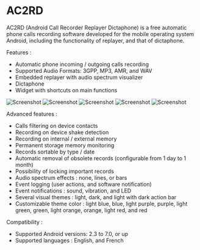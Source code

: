 # AC2RD

AC2RD (Android Call Recorder Replayer Dictaphone) is a free automatic phone calls recording software developed for the mobile operating system Android, including the functionality of replayer, and that of dictaphone.

Features :
- Automatic phone incoming / outgoing calls recording
- Supported Audio Formats: 3GPP, MP3, AMR, and WAV
- Embedded replayer with audio spectrum visualizer
- Dictaphone
- Widget with shortcuts on main functions

![Screenshot](https://github.com/vassela/AC2RD/blob/master/screenshots/ac2rd_splashscreen.png) ![Screenshot](https://github.com/vassela/AC2RD/blob/master/screenshots/ac2rd_terms_of_use.png) ![Screenshot](https://github.com/vassela/AC2RD/blob/master/screenshots/ac2rd_home.png) ![Screenshot](https://github.com/vassela/AC2RD/blob/master/screenshots/ac2rd_home_slide_menu.png) ![Screenshot](https://github.com/vassela/AC2RD/blob/master/screenshots/ac2rd_records.png)


Advanced features :
- Calls filtering on device contacts
- Recording on device shake detection
- Recording on internal / external memory
- Permanent storage memory monitoring
- Records sortable by type / date
- Automatic removal of obsolete records (configurable from 1 day to 1 month)
- Possibility of locking important records
- Audio spectrum effects : none, lines, or bars
- Event logging (user actions, and software notification)
- Event notifications : sound, vibration, and LED
- Several visual themes : light, dark, and light with dark action bar
- Customizable theme color : light blue, blue, light purple, purple, light green, green, light orange, orange, light red, and red

Compatibility :
- Supported Android versions: 2.3 to 7.0, or up
- Supported languages : English, and French
